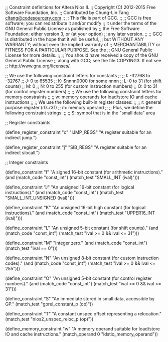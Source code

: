 ;; Constraint definitions for Altera Nios II.
;; Copyright (C) 2012-2015 Free Software Foundation, Inc.
;; Contributed by Chung-Lin Tang <cltang@codesourcery.com>
;;
;; This file is part of GCC.
;;
;; GCC is free software; you can redistribute it and/or modify
;; it under the terms of the GNU General Public License as published by
;; the Free Software Foundation; either version 3, or (at your option)
;; any later version.
;;
;; GCC is distributed in the hope that it will be useful,
;; but WITHOUT ANY WARRANTY; without even the implied warranty of
;; MERCHANTABILITY or FITNESS FOR A PARTICULAR PURPOSE.  See the
;; GNU General Public License for more details.
;;
;; You should have received a copy of the GNU General Public License
;; along with GCC; see the file COPYING3.  If not see
;; <http://www.gnu.org/licenses/>.

;; We use the following constraint letters for constants
;;
;;  I: -32768 to -32767
;;  J: 0 to 65535
;;  K: $nnnn0000 for some nnnn
;;  L: 0 to 31 (for shift counts)
;;  M: 0
;;  N: 0 to 255 (for custom instruction numbers)
;;  O: 0 to 31 (for control register numbers)
;;
;; We use the following constraint letters for memory constraints
;;
;;  w: memory operands for load/store IO and cache instructions
;;
;; We use the following built-in register classes:
;;
;;  r: general purpose register (r0..r31)
;;  m: memory operand
;;
;; Plus, we define the following constraint strings:
;;
;;  S: symbol that is in the "small data" area

;; Register constraints

(define_register_constraint "c" "IJMP_REGS"
  "A register suitable for an indirect jump.")

(define_register_constraint "j" "SIB_REGS"
  "A register suitable for an indirect sibcall.")

;; Integer constraints

(define_constraint "I"
  "A signed 16-bit constant (for arithmetic instructions)."
  (and (match_code "const_int")
       (match_test "SMALL_INT (ival)")))

(define_constraint "J"
  "An unsigned 16-bit constant (for logical instructions)."
  (and (match_code "const_int")
       (match_test "SMALL_INT_UNSIGNED (ival)")))

(define_constraint "K"
  "An unsigned 16-bit high constant (for logical instructions)."
  (and (match_code "const_int")
       (match_test "UPPER16_INT (ival)")))

(define_constraint "L"
  "An unsigned 5-bit constant (for shift counts)."
  (and (match_code "const_int")
       (match_test "ival >= 0 && ival <= 31")))

(define_constraint "M"
  "Integer zero."
  (and (match_code "const_int")
       (match_test "ival == 0")))

(define_constraint "N"
  "An unsigned 8-bit constant (for custom instruction codes)."
  (and (match_code "const_int")
       (match_test "ival >= 0 && ival <= 255")))

(define_constraint "O"
  "An unsigned 5-bit constant (for control register numbers)."
  (and (match_code "const_int")
       (match_test "ival >= 0 && ival <= 31")))

(define_constraint "S"
  "An immediate stored in small data, accessible by GP."
  (match_test "gprel_constant_p (op)"))

(define_constraint "T"
  "A constant unspec offset representing a relocation."
  (match_test "nios2_unspec_reloc_p (op)"))

(define_memory_constraint "w"
  "A memory operand suitable for load/store IO and cache instructions."
  (match_operand 0 "ldstio_memory_operand"))
